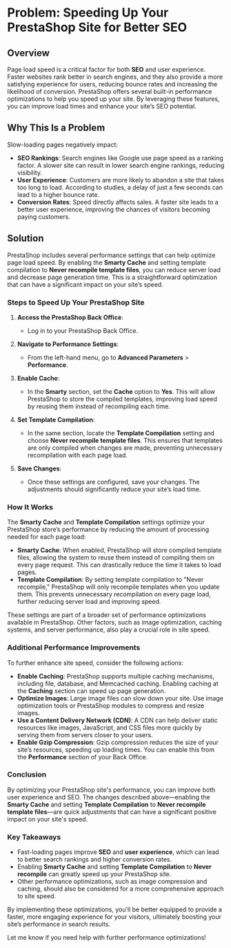# Problem: Speeding Up Your PrestaShop Site for Better SEO

## Overview

Page load speed is a critical factor for both **SEO** and user experience. Faster websites rank better in search engines, and they also provide a more satisfying experience for users, reducing bounce rates and increasing the likelihood of conversion. PrestaShop offers several built-in performance optimizations to help you speed up your site. By leveraging these features, you can improve load times and enhance your site’s SEO potential.

## Why This Is a Problem

Slow-loading pages negatively impact:
- **SEO Rankings**: Search engines like Google use page speed as a ranking factor. A slower site can result in lower search engine rankings, reducing visibility.
- **User Experience**: Customers are more likely to abandon a site that takes too long to load. According to studies, a delay of just a few seconds can lead to a higher bounce rate.
- **Conversion Rates**: Speed directly affects sales. A faster site leads to a better user experience, improving the chances of visitors becoming paying customers.

## Solution

PrestaShop includes several performance settings that can help optimize page load speed. By enabling the **Smarty Cache** and setting template compilation to **Never recompile template files**, you can reduce server load and decrease page generation time. This is a straightforward optimization that can have a significant impact on your site’s speed.

### Steps to Speed Up Your PrestaShop Site

1. **Access the PrestaShop Back Office**:
   - Log in to your PrestaShop Back Office.

2. **Navigate to Performance Settings**:
   - From the left-hand menu, go to **Advanced Parameters** > **Performance**.

3. **Enable Cache**:
   - In the **Smarty** section, set the **Cache** option to **Yes**. This will allow PrestaShop to store the compiled templates, improving load speed by reusing them instead of recompiling each time.

4. **Set Template Compilation**:
   - In the same section, locate the **Template Compilation** setting and choose **Never recompile template files**. This ensures that templates are only compiled when changes are made, preventing unnecessary recompilation with each page load.

5. **Save Changes**:
   - Once these settings are configured, save your changes. The adjustments should significantly reduce your site’s load time.

### How It Works

The **Smarty Cache** and **Template Compilation** settings optimize your PrestaShop store’s performance by reducing the amount of processing needed for each page load:
- **Smarty Cache**: When enabled, PrestaShop will store compiled template files, allowing the system to reuse them instead of compiling them on every page request. This can drastically reduce the time it takes to load pages.
- **Template Compilation**: By setting template compilation to "Never recompile," PrestaShop will only recompile templates when you update them. This prevents unnecessary recompilation on every page load, further reducing server load and improving speed.

These settings are part of a broader set of performance optimizations available in PrestaShop. Other factors, such as image optimization, caching systems, and server performance, also play a crucial role in site speed.

### Additional Performance Improvements

To further enhance site speed, consider the following actions:
- **Enable Caching**: PrestaShop supports multiple caching mechanisms, including file, database, and Memcached caching. Enabling caching at the **Caching** section can speed up page generation.
- **Optimize Images**: Large image files can slow down your site. Use image optimization tools or PrestaShop modules to compress and resize images.
- **Use a Content Delivery Network (CDN)**: A CDN can help deliver static resources like images, JavaScript, and CSS files more quickly by serving them from servers closer to your users.
- **Enable Gzip Compression**: Gzip compression reduces the size of your site’s resources, speeding up loading times. You can enable this from the **Performance** section of your Back Office.

### Conclusion

By optimizing your PrestaShop site's performance, you can improve both user experience and SEO. The changes described above—enabling the **Smarty Cache** and setting **Template Compilation** to **Never recompile template files**—are quick adjustments that can have a significant positive impact on your site's speed.

### Key Takeaways

- Fast-loading pages improve **SEO** and **user experience**, which can lead to better search rankings and higher conversion rates.
- Enabling **Smarty Cache** and setting **Template Compilation** to **Never recompile** can greatly speed up your PrestaShop site.
- Other performance optimizations, such as image compression and caching, should also be considered for a more comprehensive approach to site speed.

By implementing these optimizations, you’ll be better equipped to provide a faster, more engaging experience for your visitors, ultimately boosting your site’s performance in search results.

Let me know if you need help with further performance optimizations!

